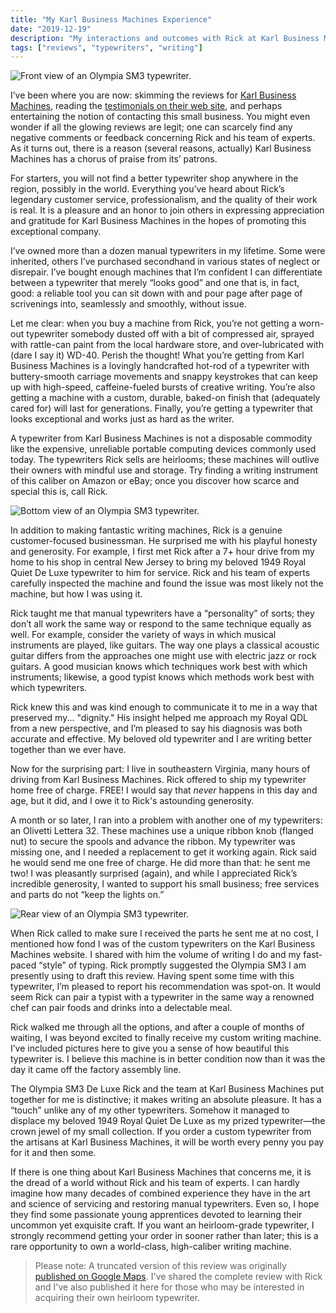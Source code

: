 ```yaml
---
title: "My Karl Business Machines Experience"
date: "2019-12-19"
description: "My interactions and outcomes with Rick at Karl Business Machines were exceptional."
tags: ["reviews", "typewriters", "writing"]
---
```


![Front view of an Olympia SM3 typewriter.](https://kmsmedia.kevansizemore.com/image/2019-12-19_my-karl-business-machines-experience1.jpeg)

I’ve been where you are now: skimming the reviews for [Karl Business Machines](https://www.karlbusinessmachines.com/), reading the [testimonials on their web site](https://www.karlbusinessmachines.com/1vintage-typewriter-testimonials.html), and perhaps entertaining the notion of contacting this small business. You might even wonder if all the glowing reviews are legit; one can scarcely find any negative comments or feedback concerning Rick and his team of experts. As it turns out, there is a reason (several reasons, actually) Karl Business Machines has a chorus of praise from its’ patrons.

For starters, you will not find a better typewriter shop anywhere in the region, possibly in the world. Everything you’ve heard about Rick’s legendary customer service, professionalism, and the quality of their work is real. It is a pleasure and an honor to join others in expressing appreciation and gratitude for Karl Business Machines in the hopes of promoting this exceptional company.

I’ve owned more than a dozen manual typewriters in my lifetime. Some were inherited, others I’ve purchased secondhand in various states of neglect or disrepair. I’ve bought enough machines that I’m confident I can differentiate between a typewriter that merely “looks good” and one that is, in fact, good: a reliable tool you can sit down with and pour page after page of scrivenings into, seamlessly and smoothly, without issue.

Let me clear: when you buy a machine from Rick, you’re not getting a worn-out typewriter somebody dusted off with a bit of compressed air, sprayed with rattle-can paint from the local hardware store, and over-lubricated with (dare I say it) WD-40. Perish the thought! What you’re getting from Karl Business Machines is a lovingly handcrafted hot-rod of a typewriter with buttery-smooth carriage movements and snappy keystrokes that can keep up with high-speed, caffeine-fueled bursts of creative writing. You’re also getting a machine with a custom, durable, baked-on finish that (adequately cared for) will last for generations. Finally, you’re getting a typewriter that looks exceptional and works just as hard as the writer. 

A typewriter from Karl Business Machines is not a disposable commodity like the expensive, unreliable portable computing devices commonly used today. The typewriters Rick sells are heirlooms; these machines will outlive their owners with mindful use and storage. Try finding a writing instrument of this caliber on Amazon or eBay; once you discover how scarce and special this is, call Rick.

![Bottom view of an Olympia SM3 typewriter.](https://kmsmedia.kevansizemore.com/image/2019-12-19_my-karl-business-machines-experience2.jpeg)

In addition to making fantastic writing machines, Rick is a genuine customer-focused businessman. He surprised me with his playful honesty and generosity. For example, I first met Rick after a 7+ hour drive from my home to his shop in central New Jersey to bring my beloved 1949 Royal Quiet De Luxe typewriter to him for service. Rick and his team of experts carefully inspected the machine and found the issue was most likely not the machine, but how I was using it.

Rick taught me that manual typewriters have a “personality” of sorts; they don’t all work the same way or respond to the same technique equally as well. For example, consider the variety of ways in which musical instruments are played, like guitars. The way one plays a classical acoustic guitar differs from the approaches one might use with electric jazz or rock guitars. A good musician knows which techniques work best with which instruments; likewise, a good typist knows which methods work best with which typewriters.

Rick knew this and was kind enough to communicate it to me in a way that preserved my... "dignity." His insight helped me approach my Royal QDL from a new perspective, and I’m pleased to say his diagnosis was both accurate and effective. My beloved old typewriter and I are writing better together than we ever have.

Now for the surprising part: I live in southeastern Virginia, many hours of driving from Karl Business Machines. Rick offered to ship my typewriter home free of charge. FREE! I would say that *never* happens in this day and age, but it did, and I owe it to Rick's astounding generosity.

A month or so later, I ran into a problem with another one of my typewriters: an Olivetti Lettera 32. These machines use a unique ribbon knob (flanged nut) to secure the spools and advance the ribbon. My typewriter was missing one, and I needed a replacement to get it working again. Rick said he would send me one free of charge. He did more than that: he sent me two! I was pleasantly surprised (again), and while I appreciated Rick’s incredible generosity, I wanted to support his small business; free services and parts do not “keep the lights on.”

![Rear view of an Olympia SM3 typewriter.](https://kmsmedia.kevansizemore.com/image/2019-12-19_my-karl-business-machines-experience3.jpeg)

When Rick called to make sure I received the parts he sent me at no cost, I mentioned how fond I was of the custom typewriters on the Karl Business Machines website. I shared with him the volume of writing I do and my fast-paced “style” of typing. Rick promptly suggested the Olympia SM3 I am presently using to draft this review. Having spent some time with this typewriter, I’m pleased to report his recommendation was spot-on. It would seem Rick can pair a typist with a typewriter in the same way a renowned chef can pair foods and drinks into a delectable meal.

Rick walked me through all the options, and after a couple of months of waiting, I was beyond excited to finally receive my custom writing machine. I’ve included pictures here to give you a sense of how beautiful this typewriter is. I believe this machine is in better condition now than it was the day it came off the factory assembly line.

The Olympia SM3 De Luxe Rick and the team at Karl Business Machines put together for me is distinctive; it makes writing an absolute pleasure. It has a “touch” unlike any of my other typewriters. Somehow it managed to displace my beloved 1949 Royal Quiet De Luxe as my prized typewriter—the crown jewel of my small collection. If you order a custom typewriter from the artisans at Karl Business Machines, it will be worth every penny you pay for it and then some.

If there is one thing about Karl Business Machines that concerns me, it is the dread of a world without Rick and his team of experts. I can hardly imagine how many decades of combined experience they have in the art and science of servicing and restoring manual typewriters. Even so, I hope they find some passionate young apprentices devoted to learning their uncommon yet exquisite craft. If you want an heirloom-grade typewriter, I strongly recommend getting your order in sooner rather than later; this is a rare opportunity to own a world-class, high-caliber writing machine.

> Please note: A truncated version of this review was originally [published on Google Maps](https://maps.app.goo.gl/7CLMuqCQg9YMNVEa7). I've shared the complete review with Rick and I've also published it here for those who may be interested in acquiring their own heirloom typewriter.

